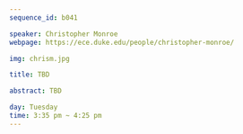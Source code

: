 ```yaml
---
sequence_id: b041

speaker: Christopher Monroe
webpage: https://ece.duke.edu/people/christopher-monroe/

img: chrism.jpg

title: TBD

abstract: TBD

day: Tuesday
time: 3:35 pm ~ 4:25 pm
---
```

